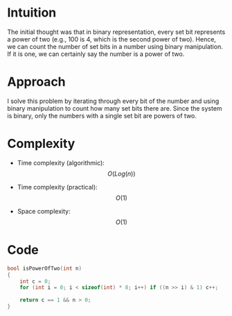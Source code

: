 # Intuition
The initial thought was that in binary representation, every set bit represents a power of two (e.g., 100 is 4, which is the second power of two). Hence, we can count the number of set bits in a number using binary manipulation. If it is one, we can certainly say the number is a power of two.

# Approach
I solve this problem by iterating through every bit of the number and using binary manipulation to count how many set bits there are. Since the system is binary, only the numbers with a single set bit are powers of two.

# Complexity
- Time complexity (algorithmic):
$$O(Log(n))$$

- Time complexity (practical):
$$O(1)$$

- Space complexity:
$$O(1)$$

# Code
```c
bool isPowerOfTwo(int n)
{
	int c = 0;
	for (int i = 0; i < sizeof(int) * 8; i++) if ((n >> i) & 1) c++;

	return c == 1 && n > 0;
}
```
